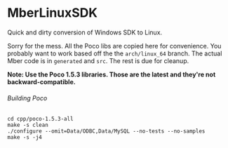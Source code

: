 MberLinuxSDK
============

Quick and dirty conversion of Windows SDK to Linux.

Sorry for the mess. All the Poco libs are copied here for convenience. You probably want to work based off the the ```arch/linux_64``` branch.
The actual Mber code is in ```generated``` and ```src```. The rest is due for cleanup. 

**Note: Use the Poco 1.5.3 libraries. Those are the latest and they're not backward-compatible.**

###### Building Poco ######

    cd cpp/poco-1.5.3-all
    make -s clean
    ./configure --omit=Data/ODBC,Data/MySQL --no-tests --no-samples
    make -s -j4
    
